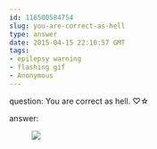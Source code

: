 ```yaml
---
id: 116500584754
slug: you-are-correct-as-hell
type: answer
date: 2015-04-15 22:10:57 GMT
tags:
- epilepsy warning
- flashing gif
- Anonymous
---
```

question: You are correct as hell. ♡☆

answer: <figure data-orig-height="252" data-orig-width="271"><img src="https://31.media.tumblr.com/03d1caf0af6ace0deae2d77a3b86d58d/tumblr_inline_nmvc9xZRLD1rdzs46_500.gif" data-orig-height="252" data-orig-width="271"></figure>